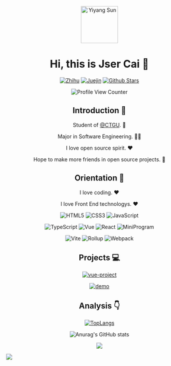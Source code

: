 <div align=center>

<img alt="Yiyang Sun" src="https://avatars.githubusercontent.com/u/6211352?v=4" width=100 />

# Hi, this is Jser Cai :wave:

<p>


[![Zhihu](https://img.shields.io/badge/dynamic/json?color=142026&labelColor=0066ff&logo=zhihu&logoColor=white&label=zhihu%20fans&query=%24.data.totalSubs&url=https%3A%2F%2Fapi.spencerwoo.com%2Fsubstats%2F%3Fsource%3Dzhihu%26queryKey%3Dsyy11cn)](https://www.zhihu.com/people/cai-tong-xue)
[![Juejin](https://img.shields.io/badge/juejin-JserCai-1e80ff?logo=bytedance)](https://juejin.cn/user/3773179639106776)
[![Github Stars](https://img.shields.io/github/stars/daddycai?color=faf408&label=github%20stars&logo=github)](https://github.com/daddycai)

</p>


![Profile View Counter](https://komarev.com/ghpvc/?username=daddycai)

## Introduction :raised_hands:

Student of [@CTGU](https://www.ctgu.edu.cn). :school:

Major in Software Engineering. :man_technologist:

I love open source spirit. :heart:

Hope to make more friends in open source projects. :eyes:

## Orientation :dart:

I love coding. :heart:

I love Front End technologys. :heart:

<p>

![HTML5](https://img.shields.io/badge/-HTML5-red?logo=html5&logoColor=white)
![CSS3](https://img.shields.io/badge/-CSS3-blue?logo=css3&logoColor=white)
![JavaScript](https://img.shields.io/badge/-JavaScript-yellow?logo=javascript&logoColor=white)

</p>

<p>

![TypeScript](https://img.shields.io/badge/-TypeScript-blue?logo=typescript&logoColor=white)
![Vue](https://img.shields.io/badge/-Vue-34495e?logo=vue.js)
![React](https://img.shields.io/badge/-React-282c34?logo=react)
![MiniProgram](https://img.shields.io/badge/-MiniProgram-07c160?logo=wechat&logoColor=white)

</p>

<p>

![Vite](https://img.shields.io/badge/-Vite-646cff?logo=vite&logoColor=white)
![Rollup](https://img.shields.io/badge/-Rollup-ef3335?logo=rollup.js&logoColor=white)
![Webpack](https://img.shields.io/badge/-Webpack-1a6bac?logo=webpack)

</p>

## Projects :computer:

[![vue-project](https://github-readme-stats.vercel.app/api/pin/?username=daddycai&repo=vue-project)](https://github.com/daddycai/vue-project)

[![demo](https://github-readme-stats.vercel.app/api/pin/?username=daddycai&repo=demo)](https://github.com/daddycai/demo)

## Analysis :point_down:

[![TopLangs](https://github-readme-stats.vercel.app/api/top-langs/?username=daddycai&layout=compact)](https://github.com/anuraghazra/github-readme-stats)

![Anurag's GitHub stats](https://github-readme-stats.vercel.app/api?username=daddycai&show_icons=true&bg_color=30,e96443,904e95&title_color=fff&text_color=fff)

![](https://github-profile-trophy.vercel.app/?username=daddycai&theme=flat&column=7&margin-w=10)

</div>

![](https://hit.yhype.me/github/profile?user_id=6211352)
